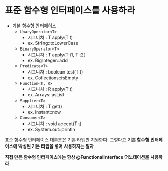 # 표준 함수형 인터페이스를 사용하라

- 기본 함수형 인터페이스
  - `UnaryOperator<T>`
    - 시그니처 : T apply(T t)
    - ex. String::toLowerCase
  - `BinaryOperator<T>`
    - 시그니처 : T apply(T t1, T t2)
    - ex. BigInteger::add
  - `Predicate<T>`
    - 시그니처 : boolean test(T t)
    - ex. Collections::isEmpty
  - `Function<T, R>`
    - 시그니처 : R apply(T t)
    - ex. Arrays::asList
  - `Supplier<T>`
    - 시그니처 : T get()
    - ex. Instant::now
  - `Consumer<T>`
    - 시그니처 : void accept(T t)
    - ex. System.out::println

표준 함수형 인터페이스 대부분은 기본 타입만 지원한다. 그렇다고 __기본 함수형 인터페이스에 박싱된 기본 타입을 넣어 사용하지는 말자__

__직접 만든 함수형 인터페이스에는 항상 @FunctionalInterface 어노테이션을 사용하라__
